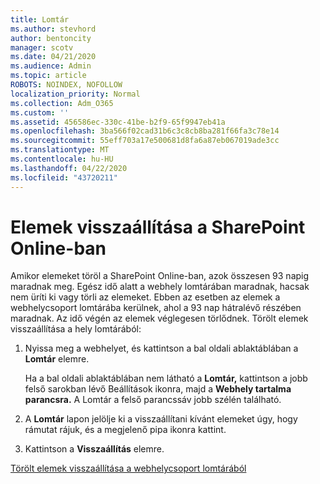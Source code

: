 ```yaml
---
title: Lomtár
ms.author: stevhord
author: bentoncity
manager: scotv
ms.date: 04/21/2020
ms.audience: Admin
ms.topic: article
ROBOTS: NOINDEX, NOFOLLOW
localization_priority: Normal
ms.collection: Adm_O365
ms.custom: ''
ms.assetid: 456586ec-330c-41be-b2f9-65f9947eb41a
ms.openlocfilehash: 3ba566f02cad31b6c3c8cb8ba281f66fa3c78e14
ms.sourcegitcommit: 55eff703a17e500681d8fa6a87eb067019ade3cc
ms.translationtype: MT
ms.contentlocale: hu-HU
ms.lasthandoff: 04/22/2020
ms.locfileid: "43720211"
---
```

# <a name="restore-items-in-sharepoint-online"></a>Elemek visszaállítása a SharePoint Online-ban

Amikor elemeket töröl a SharePoint Online-ban, azok összesen 93 napig maradnak meg. Egész idő alatt a webhely lomtárában maradnak, hacsak nem üríti ki vagy törli az elemeket. Ebben az esetben az elemek a webhelycsoport lomtárába kerülnek, ahol a 93 nap hátralévő részében maradnak. Az idő végén az elemek véglegesen törlődnek. Törölt elemek visszaállítása a hely lomtárából:
  
1. Nyissa meg a webhelyet, és kattintson a bal oldali ablaktáblában a **Lomtár** elemre. 
    
    Ha a bal oldali ablaktáblában nem látható a **Lomtár,** kattintson a jobb felső sarokban lévő Beállítások ikonra, majd a **Webhely tartalma parancsra.** A Lomtár a felső parancssáv jobb szélén található.
    
2. A **Lomtár** lapon jelölje ki a visszaállítani kívánt elemeket úgy, hogy rámutat rájuk, és a megjelenő pipa ikonra kattint. 
    
3. Kattintson a **Visszaállítás** elemre.
    
[Törölt elemek visszaállítása a webhelycsoport lomtárából](https://go.microsoft.com/fwlink/?linkid=866439)
  

